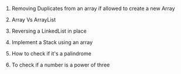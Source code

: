 1. Removing Duplicates from an array if allowed to create a new Array

2. Array Vs ArrayList

3. Reversing a LinkedList in place

4. Implement a Stack using an array

5. How to check if it's a palindrome

6. To check if a number is a power of three